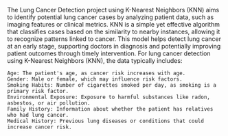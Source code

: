 The Lung Cancer Detection project using K-Nearest Neighbors (KNN) aims to identify potential lung cancer cases by analyzing patient data, such as imaging features or clinical metrics. KNN is a simple yet effective algorithm that classifies cases based on the similarity to nearby instances, allowing it to recognize patterns linked to cancer. This model helps detect lung cancer at an early stage, supporting doctors in diagnosis and potentially improving patient outcomes through timely intervention.
For lung cancer detection using K-Nearest Neighbors (KNN), the data typically includes:

    Age: The patient's age, as cancer risk increases with age.
    Gender: Male or female, which may influence risk factors.
    Smoking Habits: Number of cigarettes smoked per day, as smoking is a primary risk factor.
    Environmental Exposure: Exposure to harmful substances like radon, asbestos, or air pollution.
    Family History: Information about whether the patient has relatives who had lung cancer.
    Medical History: Previous lung diseases or conditions that could increase cancer risk.
